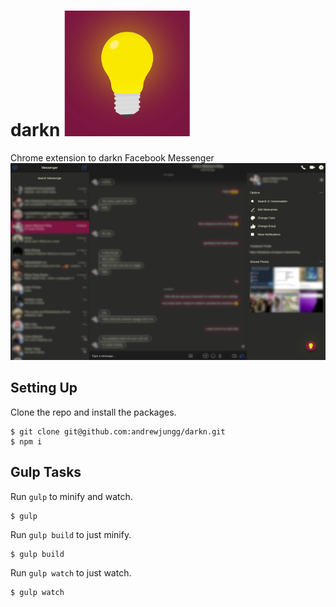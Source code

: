 # darkn ![alt text](https://github.com/andrewjungg/darkn/blob/master/dist/img/icon.png "darkn Logo")
Chrome extension to darkn Facebook Messenger
![alt text](https://github.com/andrewjungg/darkn/blob/master/dist/img/darknscreenshot.png "darkn Preview Screenshot")


## Setting Up
Clone the repo and install the packages.
```
$ git clone git@github.com:andrewjungg/darkn.git
$ npm i
```


## Gulp Tasks

Run ```gulp``` to minify and watch.
```
$ gulp
```

Run ```gulp build``` to just minify.
```
$ gulp build
```

Run ```gulp watch``` to just watch.
```
$ gulp watch
```
